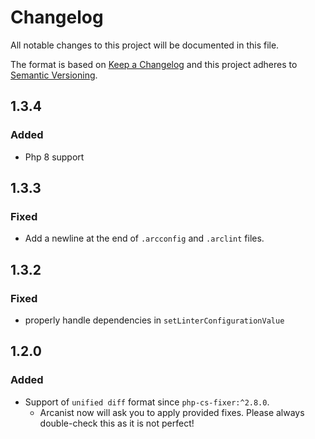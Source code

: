 # Changelog
All notable changes to this project will be documented in this file.

The format is based on [Keep a Changelog](http://keepachangelog.com/en/1.0.0/)
and this project adheres to [Semantic Versioning](http://semver.org/spec/v2.0.0.html).

## 1.3.4
### Added
- Php 8 support

## 1.3.3
### Fixed
- Add a newline at the end of `.arcconfig` and `.arclint` files.

## 1.3.2

### Fixed
- properly handle dependencies in `setLinterConfigurationValue`

## 1.2.0

### Added
- Support of `unified diff` format since `php-cs-fixer:^2.8.0`. 
  - Arcanist now will ask you to apply provided fixes. 
    Please always double-check this as it is not perfect!
